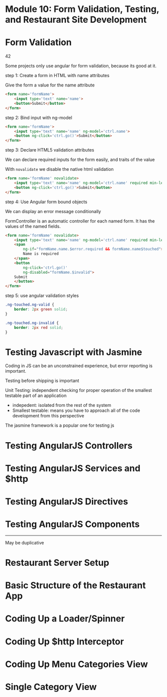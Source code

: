 # Module 10: Form Validation, Testing, and Restaurant Site Development

# Form Validation

42

Some projects only use angular for form validation, because its good at it.

step 1: Create a form in HTML with name attributes

Give the form a value for the name attribute

```html
<form name='formName'>
    <input type='text' name='name'>
    <button>Submit</button>
</form>
```

step 2: Bind input with ng-model

```html
<form name='formName'>
    <input type='text' name='name' ng-model='ctrl.name'>
    <button ng-click='ctrl.go()'>Submit</button>
</form>
```

step 3: Declare HTML5 validation attributes

We can declare required inputs for the form easily, and traits of the value

With `novalidate` we disable the native html validation

```html
<form name='formName' novalidate>
    <input type='text' name='name' ng-model='ctrl.name' required min-length='4'>
    <button ng-click='ctrl.go()'>Submit</button>
</form>
```

step 4: Use Angular form bound objects

We can display an error message conditionally

FormController is an automatic controller for each named form. It has the values of the named fields.

```html
<form name='formName' novalidate>
    <input type='text' name='name' ng-model='ctrl.name' required min-length='4'>
    <span
        ng-if="formName.name.$error.required && formName.name$touched">
        Name is required
    </span>
    <button 
        ng-click='ctrl.go()' 
        ng-disabled="formName.$invalid">
    Submit
    </button>
</form>
```

step 5: use angular validation styles

```css
.ng-touched.ng-valid {
    border: 2px green solid;
}

.ng-touched.ng-invalid {
    border: 2px red solid;
}
```

# Testing Javascript with Jasmine

Coding in JS can be an unconstrained experience, but error reporting is important.

Testing before shipping is important

Unit Testing: independent checking for proper operation of the smallest testable part of an application

- indepedent: isolated from the rest of the system
- Smallest testable: means you have to approach all of the code development from this perspective

The jasmine framework is a popular one for testing js
# Testing AngularJS Controllers
# Testing AngularJS Services and $http
# Testing AngularJS Directives
# Testing AngularJS Components

----
May be duplicative
# Restaurant Server Setup
# Basic Structure of the Restaurant App
# Coding Up a Loader/Spinner
# Coding Up $http Interceptor
# Coding Up Menu Categories View
# Single Category View